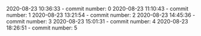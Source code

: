 2020-08-23 10:36:33 - commit number: 0
2020-08-23 11:10:43 - commit number: 1
2020-08-23 13:21:54 - commit number: 2
2020-08-23 14:45:36 - commit number: 3
2020-08-23 15:01:31 - commit number: 4
2020-08-23 18:26:51 - commit number: 5
